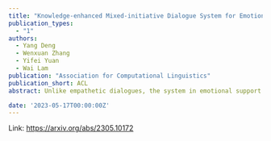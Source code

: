 ```yaml
---
title: "Knowledge-enhanced Mixed-initiative Dialogue System for Emotional Support Conversations"
publication_types:
  - "1"
authors:
  - Yang Deng
  - Wenxuan Zhang
  - Yifei Yuan
  - Wai Lam
publication: "Association for Computational Linguistics"
publication_short: ACL
abstract: Unlike empathetic dialogues, the system in emotional support conversations (ESC) is expected to not only convey empathy for comforting the help-seeker, but also proactively assist in exploring and addressing their problems during the conversation. In this work, we study the problem of mixed-initiative ESC where the user and system can both take the initiative in leading the conversation. Specifically, we conduct a novel analysis on mixed-initiative ESC systems with a tailor-designed schema that divides utterances into different types with speaker roles and initiative types. Four emotional support metrics are proposed to evaluate the mixed-initiative interactions. The analysis reveals the necessity and challenges of building mixed-initiative ESC systems. In the light of this, we propose a knowledge-enhanced mixed-initiative framework (KEMI) for ESC, which retrieves actual case knowledge from a large-scale mental health knowledge graph for generating mixed-initiative responses. Experimental results on two ESC datasets show the superiority of KEMI in both content-preserving evaluation and mixed initiative related analyses.

date: '2023-05-17T00:00:00Z'
---
```

Link: https://arxiv.org/abs/2305.10172
